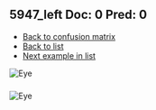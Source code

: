 ## 5947_left Doc: 0 Pred: 0
- [Back to confusion matrix](https://github.com/juliandewit/kaggle_retinopathy/blob/master/matrix.md)
- [Back to list](https://github.com/juliandewit/kaggle_retinopathy/blob/master/lists/00/list.md)
- [Next example in list](https://github.com/juliandewit/kaggle_retinopathy/blob/master/lists/00/59/5948_left.md)

![Eye](https://retinopaty.blob.core.windows.net/size1024/5947_left_0.jpeg)

### 

![Eye]()

